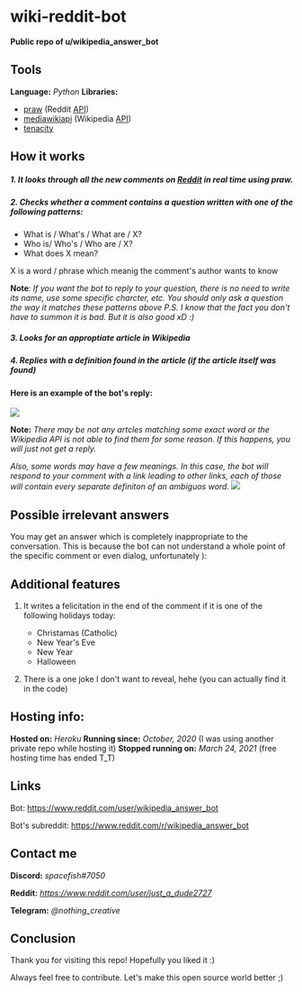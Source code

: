 # wiki-reddit-bot
**Public repo of  u/wikipedia_answer_bot**

## Tools 

**Language:** *Python*
**Libraries:** 
- [praw](https://praw.readthedocs.io/en/latest/) (Reddit [API](https://en.wikipedia.org/wiki/API "API"))
- [mediawikiapi](https://pypi.org/project/mediawikiapi/") (Wikipedia [API](https://en.wikipedia.org/wiki/API "API"))
- [tenacity](https://github.com/jd/tenacity "tenacity")

## How it works
##### 1. It looks through all the new comments on [Reddit](https://www.reddit.com/ "Reddit") in real time using praw.

##### 2. Checks whether a comment contains a question written with one of the following patterns:
- What is / What's / What are / X?
- Who is/ Who's / Who are / X?
- What does X mean?

X is a word / phrase which meanig the comment's author wants to know

**Note**: *If you want the bot to reply to your question, there is no need to write its name, use some specific charcter, etc. You should only ask a question the way it matches these patterns above*
*P.S. I know that the fact you don't have to summon it is bad. But it is also good xD :)*

##### 3. Looks for an approptiate article in Wikipedia
##### 4. Replies with a definition found in the article (if the article itself was found)

#### **Here is an example of the bot's reply:**
![](https://i.imgur.com/RtPjdeb.png)

**Note:** *There may be not any artcles matching some exact word or the Wikipedia API is not able to find them for some reason. If this happens, you will just not get a reply.*

*Also, some words may have a few meanings.  In this case, the bot will respond to your comment with a link leading to other links, each of those will contain every separate definiton of an ambiguos word.*
![](https://i.imgur.com/1EGGIr4.png)


## Possible irrelevant answers
You may get an answer which is completely inappropriate to the conversation. This is because the bot can not understand a whole point of the specific comment or even dialog, unfortunately ):


## Additional features
1. It writes a felicitation in the end of the comment if it is one of the following holidays today:
    - Christamas (Catholic)
    - New Year's Eve
    - New Year
    - Halloween

2. There is a one joke I don't want to reveal, hehe (you can actually find it in the code)


## Hosting info:
**Hosted on:** *Heroku*
**Running since:** *October, 2020* (I was using another private repo while hosting it)
**Stopped running on:** *March 24, 2021* (free hosting time has ended T_T)


## Links
Bot: https://www.reddit.com/user/wikipedia_answer_bot

Bot's subreddit: https://www.reddit.com/r/wikipedia_answer_bot


## Contact me
**Discord:** *spacefish#7050*

**Reddit:** *https://www.reddit.com/user/just_a_dude2727* 

**Telegram:** *@nothing_creative*


## Conclusion
Thank you for visiting this repo! Hopefully you liked it :)

Always feel free to contribute. Let's make this open source world better ;)


